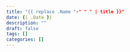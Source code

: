 ```yaml
---
title: "{{ replace .Name "-" " " | title }}"
date: {{ .Date }}
description: ""
draft: false
tags: []
categories: []
---
```



